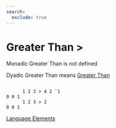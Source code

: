 ```yaml
---
search:
  exclude: true
---
```

<h1 class="heading"><span class="name">Greater Than</span> <span class="command">></span></h1>

Monadic Greater Than is not defined

Dyadic Greater Than means
[Greater Than](../primitive-functions/greater-than.md)
```apl

      1 2 3 > 4 2 ¯1
0 0 1
      1 2 3 > 2
0 0 1

```
[Language Elements](../glyphs.md)


